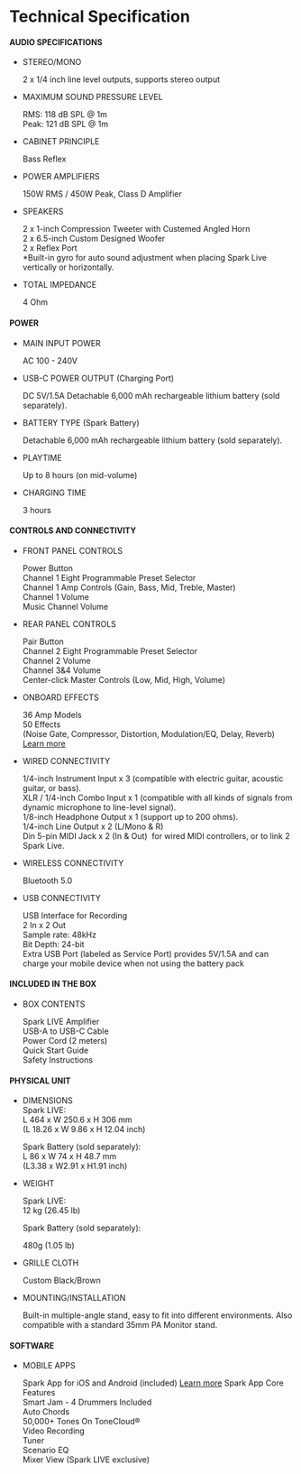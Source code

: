 # Technical Specification
#### AUDIO SPECIFICATIONS  

- STEREO/MONO
  
	2 x 1/4 inch line level outputs, supports stereo output

- MAXIMUM SOUND PRESSURE LEVEL

	RMS: 118 dB SPL @ 1m  
	Peak: 121 dB SPL @ 1m

- CABINET PRINCIPLE

	Bass Reflex

- POWER AMPLIFIERS

	150W RMS / 450W Peak, Class D Amplifier  

- SPEAKERS 

	2 x 1-inch Compression Tweeter with Custemed Angled Horn  
	2 x 6.5-inch Custom Designed Woofer  
	2 x Reflex Port  
	*Built-in gyro for auto sound adjustment when placing Spark Live vertically or horizontally.

- TOTAL IMPEDANCE  

	4 Ohm
  
#### POWER

- MAIN INPUT POWER  

	AC 100 - 240V

- USB-C POWER OUTPUT (Charging Port)  

	DC 5V/1.5A
	Detachable 6,000 mAh rechargeable lithium battery (sold separately).

- BATTERY TYPE (Spark Battery)

	Detachable 6,000 mAh rechargeable lithium battery (sold separately).

- PLAYTIME  

	Up to 8 hours (on mid-volume)

- CHARGING TIME  

	3 hours

#### **CONTROLS AND CONNECTIVITY**

- FRONT PANEL CONTROLS

	Power Button  
	Channel 1 Eight Programmable Preset Selector  
	Channel 1 Amp Controls (Gain, Bass, Mid, Treble, Master)  
	Channel 1 Volume  
	Music Channel Volume

- REAR PANEL CONTROLS

	Pair Button  
	Channel 2 Eight Programmable Preset Selector  
	Channel 2 Volume  
	Channel 3&4 Volume  
	Center-click Master Controls (Low, Mid, High, Volume)

- ONBOARD EFFECTS

	36 Amp Models  
	50 Effects  
	(Noise Gate, Compressor, Distortion, Modulation/EQ, Delay, Reverb)  
	[Learn more](https://help.positivegrid.com/hc/en-us/articles/8140276955917-Spark-Amp-Effect-List)

- WIRED CONNECTIVITY  

	1/4-inch Instrument Input x 3 (compatible with electric guitar, acoustic guitar, or bass).  
	XLR / 1/4-inch Combo Input x 1 (compatible with all kinds of signals from dynamic microphone to line-level signal).  
	1/8-inch Headphone Output x 1 (support up to 200 ohms).  
	1/4-inch Line Output x 2 (L/Mono & R)  
	Din 5-pin MIDI Jack x 2 (In & Out)  for wired MIDI controllers, or to link 2 Spark Live.

- WIRELESS CONNECTIVITY

	Bluetooth 5.0  
  
- USB CONNECTIVITY

	USB Interface for Recording  
	2 In x 2 Out  
	Sample rate: 48kHz  
	Bit Depth: 24-bit  
	Extra USB Port (labeled as Service Port) provides 5V/1.5A and can charge your mobile device when not using the battery pack

#### **INCLUDED IN THE BOX**

- BOX CONTENTS

	Spark LIVE Amplifier  
	USB-A to USB-C Cable  
	Power Cord (2 meters)  
	Quick Start Guide  
	Safety Instructions

#### **PHYSICAL UNIT**

- DIMENSIONS  
	Spark LIVE:  
	L 464 x W 250.6 x H 306 mm  
	(L 18.26 x W 9.86 x H 12.04 inch)

	Spark Battery (sold separately):  
	L 86 x W 74 x H 48.7 mm  
	(L3.38 x W2.91 x H1.91 inch)

- WEIGHT

	Spark LIVE:  
	12 kg (26.45 lb)
	
	Spark Battery (sold separately):
	
	480g (1.05 lb)

- GRILLE CLOTH

	Custom Black/Brown

- MOUNTING/INSTALLATION

	Built-in multiple-angle stand, easy to fit into different environments. Also compatible with a standard 35mm PA Monitor stand.

#### **SOFTWARE**

- MOBILE APPS

	Spark App for iOS and Android (included)
	[Learn more](https://apps.apple.com/us/app/spark-chords-backing-tracks/id1457653921)
	Spark App Core Features  
	Smart Jam - 4 Drummers Included  
	Auto Chords  
	50,000+ Tones On ToneCloud®  
	Video Recording  
	Tuner  
	Scenario EQ  
	Mixer View (Spark LIVE exclusive)
